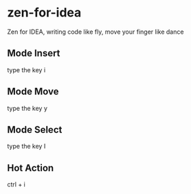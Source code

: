 # zen-for-idea

<!-- Plugin description -->
Zen for IDEA, writing code like fly, move your finger like dance
<!-- Plugin description end -->

## Mode Insert

type the key i

## Mode Move

type the key y

## Mode Select

type the key I


## Hot Action

ctrl + i 